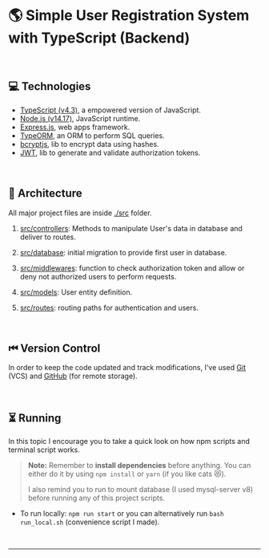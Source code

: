 # &#127758; **Simple User Registration System with TypeScript (Backend)**

<br>

## &#128187; **Technologies**

- [TypeScript (v4.3)](https://www.typescriptlang.org/docs/), a empowered version of JavaScript.
- [Node.js (v14.17)](https://nodejs.org/en/docs/), JavaScript runtime.
- [Express.js](https://expressjs.com/), web apps framework.
- [TypeORM](https://typeorm.io/#/), an ORM to perform SQL queries.
- [bcryptjs](https://www.npmjs.com/package/bcryptjs), lib to encrypt data using hashes.
- [JWT](https://www.npmjs.com/package/jsonwebtoken), lib to generate and validate authorization tokens.

<br>

## &#128194; **Architecture**

All major project files are inside [./src](src) folder.

1. [src/controllers](src/controllers): Methods to manipulate User's data in database and deliver to routes.

2. [src/database](src/database): initial migration to provide first user in database.

3. [src/middlewares](src/middlewares): function to check authorization token and allow or deny not authorized users to perform requests.
   <br>

4. [src/models](src/models): User entity definition.
5. [src/routes](src/routes): routing paths for authentication and users.

<br>

## &#9198; **Version Control**

In order to keep the code updated and track modifications, I've used [Git](https://git-scm.com/doc) (VCS) and [GitHub](https://docs.github.com/) (for remote storage).

<br>

## &#9203; **Running**

In this topic I encourage you to take a quick look on how npm scripts and terminal script works.

> **Note:** Remember to **install dependencies** before anything. You can either do it by using `npm install` or `yarn` (if you like cats &#128571;).
>
> I also remind you to run to mount database (I used mysql-server v8) before running any of this project scripts.

- To run locally: `npm run start` or you can alternatively run `bash run_local.sh` (convenience script I made).

<br>

---
